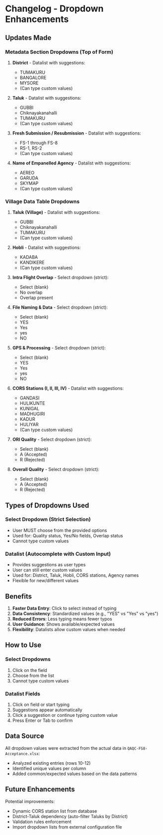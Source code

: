 # Changelog - Dropdown Enhancements

## Updates Made

### Metadata Section Dropdowns (Top of Form)

1. **District** - Datalist with suggestions:
   - TUMAKURU
   - BANGALORE
   - MYSORE
   - (Can type custom values)

2. **Taluk** - Datalist with suggestions:
   - GUBBI
   - Chiknayakanahalli
   - TUMAKURU
   - (Can type custom values)

3. **Fresh Submission / Resubmission** - Datalist with suggestions:
   - FS-1 through FS-8
   - RS-1, RS-2
   - (Can type custom values)

4. **Name of Empanelled Agency** - Datalist with suggestions:
   - AEREO
   - GARUDA
   - SKYMAP
   - (Can type custom values)

### Village Data Table Dropdowns

1. **Taluk (Village)** - Datalist with suggestions:
   - GUBBI
   - Chiknayakanahalli
   - TUMAKURU
   - (Can type custom values)

2. **Hobli** - Datalist with suggestions:
   - KADABA
   - KANDIKERE
   - (Can type custom values)

3. **Intra Flight Overlap** - Select dropdown (strict):
   - Select (blank)
   - No overlap
   - Overlap present

4. **File Naming & Data** - Select dropdown (strict):
   - Select (blank)
   - YES
   - Yes
   - yes
   - NO

5. **GPS & Processing** - Select dropdown (strict):
   - Select (blank)
   - YES
   - Yes
   - yes
   - NO

6. **CORS Stations (I, II, III, IV)** - Datalist with suggestions:
   - GANDASI
   - HULIKUNTE
   - KUNIGAL
   - MADHUGIRI
   - KADUR
   - HULIYAR
   - (Can type custom values)

7. **ORI Quality** - Select dropdown (strict):
   - Select (blank)
   - A (Accepted)
   - R (Rejected)

8. **Overall Quality** - Select dropdown (strict):
   - Select (blank)
   - A (Accepted)
   - R (Rejected)

## Types of Dropdowns Used

### Select Dropdown (Strict Selection)
- User MUST choose from the provided options
- Used for: Quality status, Yes/No fields, Overlap status
- Cannot type custom values

### Datalist (Autocomplete with Custom Input)
- Provides suggestions as user types
- User can still enter custom values
- Used for: District, Taluk, Hobli, CORS stations, Agency names
- Flexible for new/different values

## Benefits

1. **Faster Data Entry**: Click to select instead of typing
2. **Data Consistency**: Standardized values (e.g., "YES" vs "Yes" vs "yes")
3. **Reduced Errors**: Less typing means fewer typos
4. **User Guidance**: Shows available/expected values
5. **Flexibility**: Datalists allow custom values when needed

## How to Use

### Select Dropdowns
1. Click on the field
2. Choose from the list
3. Cannot type custom values

### Datalist Fields
1. Click on field or start typing
2. Suggestions appear automatically
3. Click a suggestion or continue typing custom value
4. Press Enter or Tab to confirm

## Data Source

All dropdown values were extracted from the actual data in `QAQC-FS8-Acceptance.xlsx`:
- Analyzed existing entries (rows 10-12)
- Identified unique values per column
- Added common/expected values based on the data patterns

## Future Enhancements

Potential improvements:
- Dynamic CORS station list from database
- District-Taluk dependency (auto-filter Taluks by District)
- Validation rules enforcement
- Import dropdown lists from external configuration file
